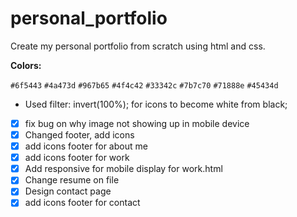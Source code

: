 # personal_portfolio
Create my personal portfolio from scratch using html and css. 

**Colors:**

`#6f5443`
`#4a473d`
`#967b65`
`#4f4c42`
`#33342c`
`#7b7c70`
`#71888e`
`#45434d`

- Used filter: invert(100%); for icons to become white from black; 

- [x] fix bug on why image not showing up in mobile device
- [x] Changed footer, add icons
- [x] add icons footer for about me
- [x] add icons footer for work
- [x] Add responsive for mobile display for work.html
- [x] Change resume on file 
- [x] Design contact page 
- [x] add icons footer for contact